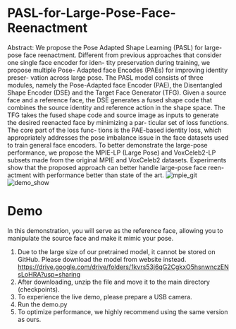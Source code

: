 # PASL-for-Large-Pose-Face-Reenactment
Abstract: We propose the Pose Adapted Shape Learning (PASL)
for large-pose face reenactment. Different from previous
approaches that consider one single face encoder for iden-
tity preservation during training, we propose multiple Pose-
Adapted face Encodes (PAEs) for improving identity preser-
vation across large pose. The PASL model consists of three
modules, namely the Pose-Adapted face Encoder (PAE), the
Disentangled Shape Encoder (DSE) and the Target Face
Generator (TFG). Given a source face and a reference face,
the DSE generates a fused shape code that combines the
source identity and reference action in the shape space. The
TFG takes the fused shape code and source image as inputs
to generate the desired reenacted face by minimizing a par-
ticular set of loss functions. The core part of the loss func-
tions is the PAE-based identity loss, which appropriately
addresses the pose imbalance issue in the face datasets used
to train general face encoders. To better demonstrate the
large-pose performance, we propose the MPIE-LP (Large
Pose) and VoxCeleb2-LP subsets made from the original
MPIE and VoxCeleb2 datasets. Experiments show that the
proposed approach can better handle large-pose face reen-
actment with performance better than state of the art.
![mpie_git](https://user-images.githubusercontent.com/127723538/224975580-e78dd2f1-edd8-45c1-bb2a-69f86e9ad39e.png)
![demo_show](https://user-images.githubusercontent.com/127723538/224976806-12ca10aa-1c1e-4cb0-9804-c931e5c1bc7f.gif)
# Demo
In this demonstration, you will serve as the reference face, allowing you to manipulate the source face and make it mimic your pose.

1. Due to the large size of our pretrained model, it cannot be stored on GitHub. Please download the model from website instead.
https://drive.google.com/drive/folders/1kvrs53j6qG2CgkxO5hsnwnczENsLoHRA?usp=sharing
2. After downloading, unzip the file and move it to the main directory (checkpoints).
3. To experience the live demo, please prepare a USB camera.
4. Run the demo.py
5. To optimize performance, we highly recommend using the same version as ours.
